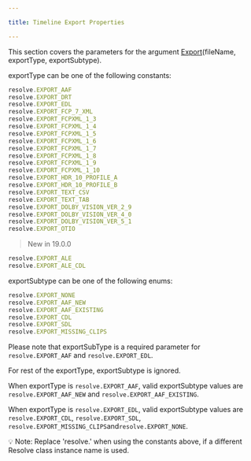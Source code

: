 ```yaml
---

title: Timeline Export Properties

---
```


This section covers the parameters for the argument [Export](https://www.notion.so/Export-fileName-exportType-exportSubtype-3e82fbc068734c359cd37c4d5e784c2e?pvs=21)(fileName, exportType, exportSubtype).

exportType can be one of the following constants:

```jsx
resolve.EXPORT_AAF
resolve.EXPORT_DRT
resolve.EXPORT_EDL
resolve.EXPORT_FCP_7_XML
resolve.EXPORT_FCPXML_1_3
resolve.EXPORT_FCPXML_1_4
resolve.EXPORT_FCPXML_1_5
resolve.EXPORT_FCPXML_1_6
resolve.EXPORT_FCPXML_1_7
resolve.EXPORT_FCPXML_1_8
resolve.EXPORT_FCPXML_1_9
resolve.EXPORT_FCPXML_1_10
resolve.EXPORT_HDR_10_PROFILE_A
resolve.EXPORT_HDR_10_PROFILE_B
resolve.EXPORT_TEXT_CSV
resolve.EXPORT_TEXT_TAB
resolve.EXPORT_DOLBY_VISION_VER_2_9
resolve.EXPORT_DOLBY_VISION_VER_4_0
resolve.EXPORT_DOLBY_VISION_VER_5_1
resolve.EXPORT_OTIO
```
> New in 19.0.0

```jsx
resolve.EXPORT_ALE
resolve.EXPORT_ALE_CDL
```

exportSubtype can be one of the following enums:

```jsx
resolve.EXPORT_NONE
resolve.EXPORT_AAF_NEW
resolve.EXPORT_AAF_EXISTING
resolve.EXPORT_CDL
resolve.EXPORT_SDL
resolve.EXPORT_MISSING_CLIPS
```

Please note that exportSubType is a required parameter for `resolve.EXPORT_AAF` and `resolve.EXPORT_EDL`. 

For rest of the exportType, exportSubtype is ignored.

When exportType is `resolve.EXPORT_AAF`, valid exportSubtype values are `resolve.EXPORT_AAF_NEW` and `resolve.EXPORT_AAF_EXISTING`.

When exportType is `resolve.EXPORT_EDL`, valid exportSubtype values are `resolve.EXPORT_CDL`, `resolve.EXPORT_SDL`, `resolve.EXPORT_MISSING_CLIPS`and`resolve.EXPORT_NONE`.

<aside>
💡 Note: Replace 'resolve.' when using the constants above, if a different Resolve class instance name is used.

</aside>
